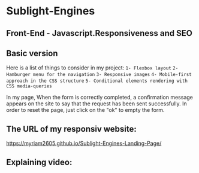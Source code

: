 # Sublight-Engines

## Front-End - Javascript.Responsiveness and SEO

## Basic version

Here is a list of things to consider in my project:
`1- Flexbox layout`
`2- Hamburger menu for the navigation`
`3- Responsive images`
`4- Mobile-first approach in the CSS structure`
`5- Conditional elements rendering with CSS media-queries`

In my page, When the form is correctly completed, a confirmation message appears on the site to say that the request has been sent successfully.
In order to reset the page, just click on the "ok" to empty the form.

## The URL of my responsiv website:

https://myriam2605.github.io/Sublight-Engines-Landing-Page/

## Explaining video:
